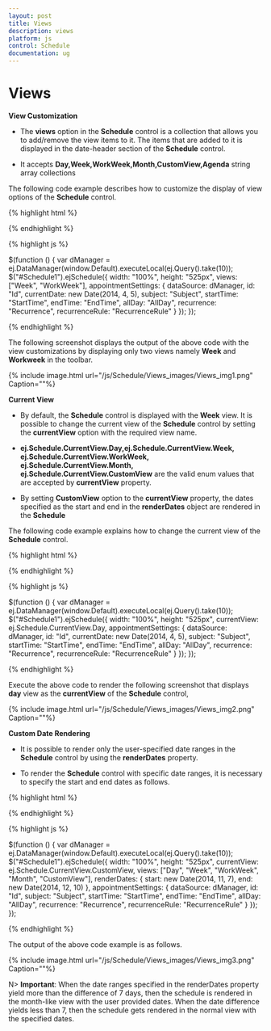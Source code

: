 ```yaml
---
layout: post
title: Views
description: views
platform: js
control: Schedule
documentation: ug
---
```


# Views

**View Customization**

* The **views** option in the **Schedule** control is a collection that allows you to add/remove the view items to it. The items that are added to it is displayed in the date-header section of the **Schedule** control.

* It accepts **Day,Week,WorkWeek,Month,CustomView,Agenda** string array collections

The following code example describes how to customize the display of view options of the **Schedule** control.

{% highlight html %}

<div id="Schedule1"> </div>

{% endhighlight %}

{% highlight js %}

 $(function () {
        var dManager = ej.DataManager(window.Default).executeLocal(ej.Query().take(10));
        $("#Schedule1").ejSchedule({
            width: "100%",
            height: "525px",
            views: ["Week", "WorkWeek"],
            appointmentSettings: {
                dataSource: dManager,
                id: "Id",
                currentDate: new Date(2014, 4, 5),
                subject: "Subject",
                startTime: "StartTime",
                endTime: "EndTime",
                allDay: "AllDay",
                recurrence: "Recurrence",
                recurrenceRule: "RecurrenceRule"
            }
        });
    });



{% endhighlight %}



The following screenshot displays the output of the above code with the view customizations by displaying only two views namely **Week** and **Workweek** in the toolbar.

{% include image.html url="/js/Schedule/Views_images/Views_img1.png" Caption=""%}


**Current View**

* By default, the **Schedule** control is displayed with the **Week** view. It is possible to change the current view of the **Schedule** control by setting the **currentView** option with the required view name. 

* **ej.Schedule.CurrentView.Day,ej.Schedule.CurrentView.Week, ej.Schedule.CurrentView.WorkWeek, ej.Schedule.CurrentView.Month, ej.Schedule.CurrentView.CustomView** are the valid enum values that are accepted by **currentView** property. 

* By setting **CustomView** option to the **currentView** property, the dates specified as the start and end in the **renderDates** object are rendered in the **Schedule**

The following code example explains how to change the current view of the **Schedule** control.

{% highlight html %}

<div id="Schedule1"> </div>

{% endhighlight %}

{% highlight js %}

 $(function () {
        var dManager = ej.DataManager(window.Default).executeLocal(ej.Query().take(10));
        $("#Schedule1").ejSchedule({
            width: "100%",
            height: "525px",
            currentView: ej.Schedule.CurrentView.Day,
            appointmentSettings: {
                dataSource: dManager,
                id: "Id",
                currentDate: new Date(2014, 4, 5),
                subject: "Subject",
                startTime: "StartTime",
                endTime: "EndTime",
                allDay: "AllDay",
                recurrence: "Recurrence",
                recurrenceRule: "RecurrenceRule"
            }
        });
    });



{% endhighlight %}


Execute the above code to render the following screenshot that displays **day** view as the **currentView** of the **Schedule** control,

{% include image.html url="/js/Schedule/Views_images/Views_img2.png" Caption=""%}

**Custom Date Rendering**

* It is possible to render only the user-specified date ranges in the **Schedule** control by using the **renderDates** property. 

* To render the **Schedule** control with specific date ranges, it is necessary to specify the start and end dates as follows.

{% highlight html %}

<div id="Schedule1"> </div>

{% endhighlight %}

{% highlight js %}

  $(function () {
        var dManager = ej.DataManager(window.Default).executeLocal(ej.Query().take(10));
        $("#Schedule1").ejSchedule({
            width: "100%",
            height: "525px",
            currentView: ej.Schedule.CurrentView.CustomView,
            views: ["Day", "Week", "WorkWeek", "Month", "CustomView"],
            renderDates: {
                start: new Date(2014, 11, 7),
                end: new Date(2014, 12, 10)
            },
            appointmentSettings: {
                dataSource: dManager,
                id: "Id",
                subject: "Subject",
                startTime: "StartTime",
                endTime: "EndTime",
                allDay: "AllDay",
                recurrence: "Recurrence",
                recurrenceRule: "RecurrenceRule"
            }
        });
    });


{% endhighlight %}



The output of the above code example is as follows.

{% include image.html url="/js/Schedule/Views_images/Views_img3.png" Caption=""%}


N> **Important**: When the date ranges specified in the renderDates property yield more than the difference of 7 days, then the schedule is rendered in the month-like view with the user provided dates. When the date difference yields less than 7, then the schedule gets rendered in the normal view with the specified dates.

